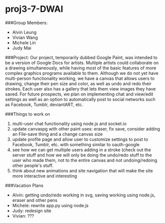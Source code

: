 proj3-7-DWAI
============

###Group Members:
- Alvin Leung
- Vivian Wang
- Michele Lin
- Judy Mai

###Project:
Our project, temporarily dubbed Google Paint, was intended to be a version of Google Docs for artists. Multiple artists could collaborate on a drawing simultaneously, while having most of the basic features of more complex graphics programs available to them.
Although we do not yet have multi-person functionality working, we have a canvas that allows users to drawing, change their pen size and color, as well as undo and redo their strokes. Each user also has a gallery that lets them view images they have saved.
For future prospects, we plan on implementing chat and view/edit settings as well as an option to automatically post to social networks such as Facebook, Tumblr, deviantART, etc. 


###Things to work on
1. multi-user chat functionality using node.js and socket.io 
2. update canvaspg with other paint uses: eraser, fix save, consider adding an File-save thing and a change canvas size
3. update profile page and allow user to customize settings to post to Facebook, Tumblr, etc. with something similar to oauth-google
4. see how we can get multiple users adding in a stroke (check out the server stuff and how we will only be doing the undo/redo stuff to the user who made them, not to the entire canvas and not undoing/redoing other people's stuff.
5. think about new animations and site navigation that will make the site more interactive and interesting

###Vacation Plans
- Alvin:  getting undo/redo working in svg, saving working using node.js, eraser and other pens
- Michele: rewrite app.py using node.js
- Judy: redesign site
- Vivian: ???
